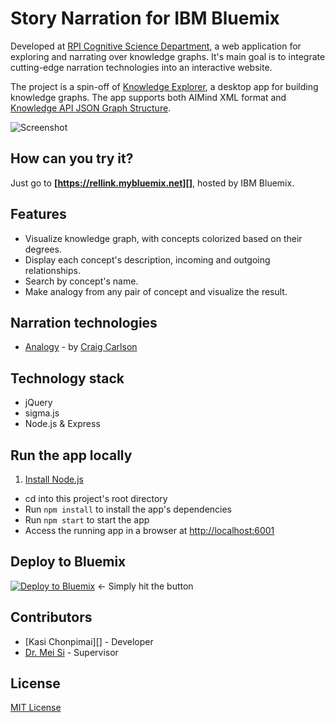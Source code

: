 # **Story Narration** for IBM Bluemix
Developed at [RPI Cognitive Science Department][], a web application for exploring and narrating over knowledge graphs. It's main goal is to integrate cutting-edge narration technologies into an interactive website.

The project is a spin-off of [Knowledge Explorer][], a desktop app for building knowledge graphs. The app supports both AIMind XML format and [Knowledge API JSON Graph Structure](https://github.com/rellink/knowledge-api/wiki/Graph-Structure).

![Screenshot](https://cloud.githubusercontent.com/assets/891585/23149568/c56b31a8-f7ba-11e6-8154-11f36813bc63.PNG)

## How can you try it?
Just go to **[https://rellink.mybluemix.net][]**, hosted by IBM Bluemix.

## Features
+ Visualize knowledge graph, with concepts colorized based on their degrees.
+ Display each concept's description, incoming and outgoing relationships.
+ Search by concept's name.
+ Make analogy from any pair of concept and visualize the result.

## Narration technologies
+ [Analogy][] - by [Craig Carlson][]

## Technology stack
+ jQuery
+ sigma.js
+ Node.js & Express

## Run the app locally
1. [Install Node.js][]
+ cd into this project's root directory
+ Run `npm install` to install the app's dependencies
+ Run `npm start` to start the app
+ Access the running app in a browser at <http://localhost:6001>

## Deploy to Bluemix
[![Deploy to Bluemix](https://bluemix.net/deploy/button.png)](https://bluemix.net/deploy?repository=https://github.com/rellink/story-narration) <- Simply hit the button

## Contributors
+ [Kasi Chonpimai][] - Developer
+ [Dr. Mei Si][] - Supervisor

## License
[MIT License][]

[Knowledge Explorer]: https://github.com/smiled0g/knowledge-explorer
[RPI Cognitive Science Department]: http://www.cogsci.rpi.edu/
[https://rellink.mybluemix.net]: https://rellink.mybluemix.net
[Analogy]: https://github.com/rellink/analogy
[Install Node.js]: https://nodejs.org/en/download/
[MIT License]: https://github.com/rellink/story-narration/blob/master/LICENSE

[Craig Carlson]: https://github.com/carlsc2
[Paul Chonpimai]: https://github.com/smiled0g
[Dr. Mei Si]: http://si.hass.rpi.edu/
